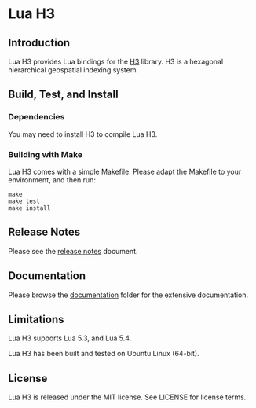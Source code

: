 # Lua H3

## Introduction

Lua H3 provides Lua bindings for the [H3](https://h3geo.org/) library. H3 is a hexagonal
hierarchical geospatial indexing system.


## Build, Test, and Install

### Dependencies

You may need to install H3 to compile Lua H3.


### Building with Make

Lua H3 comes with a simple Makefile. Please adapt the Makefile to your environment, and then
run:

```
make
make test
make install
```

## Release Notes

Please see the [release notes](NEWS.md) document.


## Documentation

Please browse the [documentation](doc/) folder for the extensive documentation.


## Limitations

Lua H3 supports Lua 5.3, and Lua 5.4.

Lua H3 has been built and tested on Ubuntu Linux (64-bit).


## License

Lua H3 is released under the MIT license. See LICENSE for license terms.
